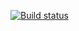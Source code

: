 [![Build status](https://ci.appveyor.com/api/projects/status/6pcgst2a3ibt6gem?svg=true)](https://ci.appveyor.com/project/DianaBasenkova/patterns-task2)
